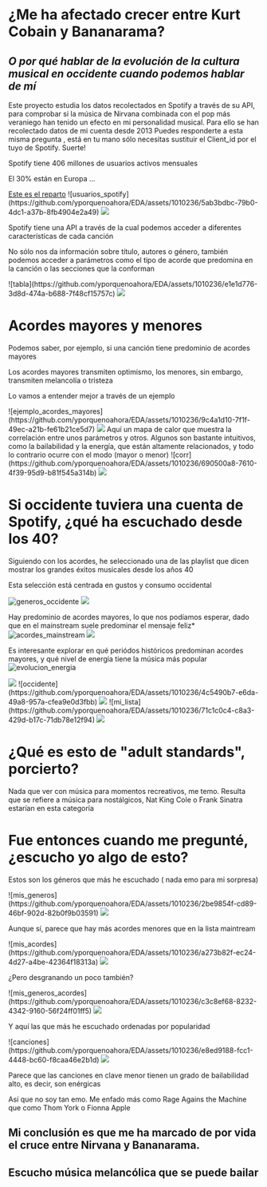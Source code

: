 <h1>¿Me ha afectado crecer entre Kurt Cobain y Bananarama?</h1>
<h2><i>O por qué hablar de la evolución de la cultura musical en occidente cuando podemos hablar de mí</i></h2>
Este proyecto estudia los datos recolectados en Spotify a través de su API, para comprobar si la música de Nirvana combinada con el pop más veraniego han tenido un efecto en mi personalidad musical. 
Para ello se han recolectado datos de mi cuenta desde 2013
Puedes responderte a esta misma pregunta , está en tu mano sólo necesitas sustituir el Client_id por el tuyo de Spotify. Suerte!

 <p>Spotify tiene 406 millones de usuarios activos mensuales </p>
      <p>El 30% están en Europa ...</p>
      <a href="https://es.statista.com/estadisticas/1118343/distribucion-de-usuarios-activos-mensuales-de-spotify-por-region/">Este es el reparto</a>     
      ![usuarios_spotify](https://github.com/yporquenoahora/EDA/assets/1010236/5ab3bdbc-79b0-4dc1-a37b-8fb4904e2a49)
      <image src="https://github.com/yporquenoahora/EDA/assets/1010236/5ab3bdbc-79b0-4dc1-a37b-8fb4904e2a49">
      <p>Spotify tiene una API a través de la cual podemos acceder a diferentes características de cada canción</p>
      <p>No sólo nos da información sobre título, autores o género, también podemos acceder a parámetros como el tipo de acorde que predomina en la canción o las secciones que la conforman</p>
      ![tabla](https://github.com/yporquenoahora/EDA/assets/1010236/e1e1d776-3d8d-474a-b688-7f48cf15757c)
       <img src="https://github.com/yporquenoahora/EDA/assets/1010236/e1e1d776-3d8d-474a-b688-7f48cf15757c"/>
      <h1>Acordes mayores y menores</h1>
      <p>Podemos saber, por ejemplo, si una canción tiene predominio de acordes mayores</p>
      <p>Los acordes mayores transmiten optimismo, los menores, sin embargo, transmiten melancolía o tristeza</p>
      <p>Lo vamos a entender mejor a través de un ejemplo</p>
       ![ejemplo_acordes_mayores](https://github.com/yporquenoahora/EDA/assets/1010236/9c4a1d10-7f1f-49ec-a21b-fe61b21ce5d7)
      <image src="https://github.com/yporquenoahora/EDA/assets/1010236/9c4a1d10-7f1f-49ec-a21b-fe61b21ce5d7"/>
Aquí un mapa de calor que muestra la correlación entre unos parámetros y otros. 
Algunos son bastante intuitivos, como la bailabilidad y la energía, que están altamente relacionados, y todo lo contrario ocurre con el modo (mayor o menor)
![corr](https://github.com/yporquenoahora/EDA/assets/1010236/690500a8-7610-4f39-95d9-b81f545a314b)
<image src="https://github.com/yporquenoahora/EDA/assets/1010236/690500a8-7610-4f39-95d9-b81f545a314b"/>
<h1>Si occidente tuviera una cuenta de Spotify, ¿qué ha escuchado desde los 40?</h1>
<p>Siguiendo con los acordes, he seleccionado una de las playlist que dicen mostrar los grandes éxitos musicales desde los años 40

Esta selección está centrada en gustos y consumo occidental</p>
![generos_occidente](https://github.com/yporquenoahora/EDA/assets/1010236/288d145d-df5f-475f-81c0-3d08df21ed4c)
 <image src="https://github.com/yporquenoahora/EDA/assets/1010236/288d145d-df5f-475f-81c0-3d08df21ed4c"/>

Hay predominio de acordes mayores, lo que nos podíamos esperar, dado que en el mainstream suele predominar el mensaje feliz*
![acordes_mainstream](https://github.com/yporquenoahora/EDA/assets/1010236/7f2058ea-1bb0-4b50-b5a4-829dfc55fe2f)
 <image src="https://github.com/yporquenoahora/EDA/assets/1010236/7f2058ea-1bb0-4b50-b5a4-829dfc55fe2f"/>

 Es interesante explorar en qué periódos históricos predominan acordes mayores, y qué nivel de energía tiene la música más popular
![evolucion_energia](https://github.com/yporquenoahora/EDA/assets/1010236/0a1c04b0-79d5-4bf0-80f8-fbdc401411f6)

 <image src="https://github.com/yporquenoahora/EDA/assets/1010236/0a1c04b0-79d5-4bf0-80f8-fbdc401411f6"/>
 ![occidente](https://github.com/yporquenoahora/EDA/assets/1010236/4c5490b7-e6da-49a8-957a-cfea9e0d3fbb)

 <image src="https://github.com/yporquenoahora/EDA/assets/1010236/4c5490b7-e6da-49a8-957a-cfea9e0d3fbb"/>
 ![mi_lista](https://github.com/yporquenoahora/EDA/assets/1010236/71c1c0c4-c8a3-429d-b17c-71db78e12f94)

 <image src="https://github.com/yporquenoahora/EDA/assets/1010236/71c1c0c4-c8a3-429d-b17c-71db78e12f94"/>

 <h1>¿Qué es esto de "adult standards", porcierto?</h1>
 <p>Nada que ver con música para momentos recreativos, me temo. Resulta que se
refiere a música para nostálgicos, Nat King Cole o Frank Sinatra estarían en esta
categoría</p>

<h1>Fue entonces cuando me pregunté,
¿escucho yo algo de esto?</h1>
<p>Estos son los géneros que más he
escuchado ( nada emo para mi sorpresa)</p>
![mis_generos](https://github.com/yporquenoahora/EDA/assets/1010236/2be9854f-cd89-46bf-902d-82b0f9b03591)

 <image src="https://github.com/yporquenoahora/EDA/assets/1010236/2be9854f-cd89-46bf-902d-82b0f9b03591"/>
 <p>Aunque sí, parece que hay más acordes menores que en la lista maintream</p>
 ![mis_acordes](https://github.com/yporquenoahora/EDA/assets/1010236/a273b82f-ec24-4d27-a4be-42364f18313a)

 <image src="[imgs/mis_acordes.png](https://github.com/yporquenoahora/EDA/assets/1010236/a273b82f-ec24-4d27-a4be-42364f18313a)"/>
 <p>¿Pero desgranando un poco también?</p>
 ![mis_generos_acordes](https://github.com/yporquenoahora/EDA/assets/1010236/c3c8ef68-8232-4342-9160-56f24ff01ff5)
 <image src="https://github.com/yporquenoahora/EDA/assets/1010236/c3c8ef68-8232-4342-9160-56f24ff01ff5"/>
 <p>Y aquí las que más
he escuchado
ordenadas por
popularidad</p>
![canciones](https://github.com/yporquenoahora/EDA/assets/1010236/e8ed9188-fcc1-4448-bc60-f8caa46e2b1d)
 <image src="https://github.com/yporquenoahora/EDA/assets/1010236/e8ed9188-fcc1-4448-bc60-f8caa46e2b1d"/>

<p> Parece que las canciones en clave menor tienen un grado de bailabilidad
alto, es decir, son enérgicas</p>
<p>Así que no soy tan emo. Me enfado más como Rage Agains the Machine
que como Thom York o Fionna Apple</p>

<h2>Mi conclusión es que me ha marcado de por vida el cruce entre Nirvana y
Bananarama.</h2>
<h2>Escucho música melancólica que se puede bailar</h2>
